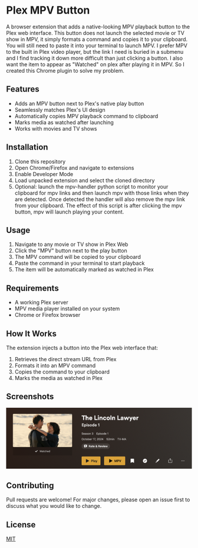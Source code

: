 # Plex MPV Button

A browser extension that adds a native-looking MPV playback button to the Plex web interface. This button does not launch the selected movie or TV show in MPV, it simply formats a command and copies it to your clipboard. You will still need to paste it into your terminal to launch MPV. I prefer MPV to the built in Plex video player, but the link I need is buried in a submenu and I find tracking it down more difficult than just clicking a button. I also want the item to appear as "Watched" on plex after playing it in MPV. So I created this Chrome plugin to solve my problem. 

## Features

- Adds an MPV button next to Plex's native play button
- Seamlessly matches Plex's UI design
- Automatically copies MPV playback command to clipboard
- Marks media as watched after launching
- Works with movies and TV shows

## Installation

1. Clone this repository
2. Open Chrome/Firefox and navigate to extensions
3. Enable Developer Mode
4. Load unpacked extension and select the cloned directory
5. Optional: launch the mpv-handler python script to monitor your clipboard for mpv links and then launch mpv with those links when they are detected. Once detected the handler will also remove the mpv link from your clipboard. The effect of this script is after clicking the mpv button, mpv will launch playing your content.

## Usage

1. Navigate to any movie or TV show in Plex Web
2. Click the "MPV" button next to the play button
3. The MPV command will be copied to your clipboard
4. Paste the command in your terminal to start playback
5. The item will be automatically marked as watched in Plex

## Requirements

- A working Plex server
- MPV media player installed on your system
- Chrome or Firefox browser

## How It Works

The extension injects a button into the Plex web interface that:
1. Retrieves the direct stream URL from Plex
2. Formats it into an MPV command
3. Copies the command to your clipboard
4. Marks the media as watched in Plex

## Screenshots

![screenshot](https://github.com/joshkerr/plex-mpv-playbutton/blob/main/screenshot.png)

## Contributing

Pull requests are welcome! For major changes, please open an issue first to discuss what you would like to change.

## License

[MIT](https://choosealicense.com/licenses/mit/)
